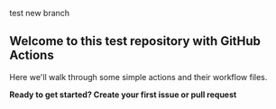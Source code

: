 test new branch
## Welcome to this test repository with GitHub Actions

Here we'll walk through some simple actions and their workflow files. 

**Ready to get started? Create your first issue or pull request**
